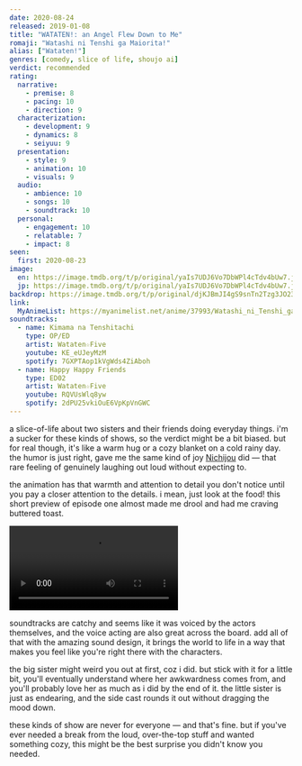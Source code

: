 ```yaml
---
date: 2020-08-24
released: 2019-01-08
title: "WATATEN!: an Angel Flew Down to Me"
romaji: "Watashi ni Tenshi ga Maiorita!"
alias: ["Wataten!"]
genres: [comedy, slice of life, shoujo ai]
verdict: recommended
rating:
  narrative:
    - premise: 8
    - pacing: 10
    - direction: 9
  characterization:
    - development: 9
    - dynamics: 8
    - seiyuu: 9
  presentation:
    - style: 9
    - animation: 10
    - visuals: 9
  audio:
    - ambience: 10
    - songs: 10
    - soundtrack: 10
  personal:
    - engagement: 10
    - relatable: 7
    - impact: 8
seen:
  first: 2020-08-23
image:
  en: https://image.tmdb.org/t/p/original/yaIs7UDJ6Vo7DbWPl4cTdv4bUw7.jpg
  jp: https://image.tmdb.org/t/p/original/yaIs7UDJ6Vo7DbWPl4cTdv4bUw7.jpg
backdrop: https://image.tmdb.org/t/p/original/djKJBmJI4gS9snTn2Tzg3JO23YC.jpg
link:
  MyAnimeList: https://myanimelist.net/anime/37993/Watashi_ni_Tenshi_ga_Maiorita
soundtracks:
  - name: Kimama na Tenshitachi
    type: OP/ED
    artist: Wataten☆Five
    youtube: KE_eUJeyMzM
    spotify: 7GXPTAop1kVgWds4ZiAboh
  - name: Happy Happy Friends
    type: ED02
    artist: Wataten☆Five
    youtube: RQVUsWlq8yw
    spotify: 2dPU25vkiOuE6VpKpVnGWC
---
```


a slice-of-life about two sisters and their friends doing everyday things. i'm a sucker for these kinds of shows, so the verdict might be a bit biased. but for real though, it's like a warm hug or a cozy blanket on a cold rainy day. the humor is just right, gave me the same kind of joy [Nichijou](/reviews/anime/nichijou) did — that rare feeling of genuinely laughing out loud without expecting to.

the animation has that warmth and attention to detail you don't notice until you pay a closer attention to the details. i mean, just look at the food! this short preview of episode one almost made me drool and had me craving buttered toast.

![!video#f#hb](./french-toast-breakfast.mp4 "when your little sister makes your breakfast")

soundtracks are catchy and seems like it was voiced by the actors themselves, and the voice acting are also great across the board. add all of that with the amazing sound design, it brings the world to life in a way that makes you feel like you're right there with the characters.

the big sister might weird you out at first, coz i did. but stick with it for a little bit, you'll eventually understand where her awkwardness comes from, and you'll probably love her as much as i did by the end of it. the little sister is just as endearing, and the side cast rounds it out without dragging the mood down.

these kinds of show are never for everyone — and that's fine. but if you've ever needed a break from the loud, over-the-top stuff and wanted something cozy, this might be the best surprise you didn't know you needed.
